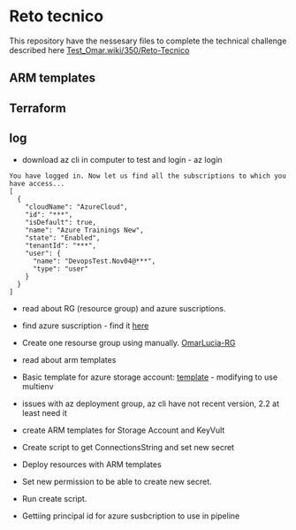 # Reto tecnico

This repository have the nessesary files to complete the technical challenge described here [Test_Omar.wiki/350/Reto-Tecnico](https://dev.azure.com/ArroyoTechTesting/Test_Omar/_wiki/wikis/Test_Omar.wiki/350/Reto-Tecnico)

## ARM templates

## Terraform

## log

- download az cli in computer to test and login - az login
```
You have logged in. Now let us find all the subscriptions to which you have access...
[
  {
    "cloudName": "AzureCloud",
    "id": "***",
    "isDefault": true,
    "name": "Azure Trainings New",
    "state": "Enabled",
    "tenantId": "***",
    "user": {
      "name": "DevopsTest.Nov04@***",
      "type": "user"
    }
  }
]
```

- read about RG (resource group) and azure suscriptions.

- find azure suscription - find it [here](https://portal.azure.com/#view/Microsoft_Azure_Billing/SubscriptionsBladeV2)

- Create one resourse group using manually. [OmarLucia-RG](https://portal.azure.com/#@arroyoconsulting.net/resource/subscriptions/a4924200-2523-46cf-a092-0479ad3fe852/resourceGroups/OmarLucia-RG/overview)

- read about arm templates

- Basic template for azure storage account: [template](https://github.com/Azure/azure-quickstart-templates/blob/master/quickstarts/microsoft.storage/storage-account-create/azuredeploy.json) - modifying to use multienv

- issues with az deployment group, az cli have not recent version, 2.2 at least need it

- create ARM templates for Storage Account and KeyVult

- Create script to get ConnectionsString and set new secret

- Deploy resources with ARM templates

- Set new permission to be able to create new secret.

- Run create script.

- Gettiing principal id for azure susbcription to use in pipeline


